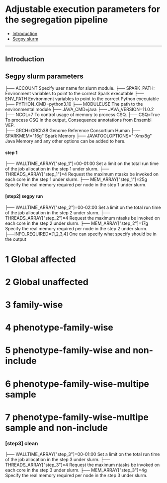 # Adjustable execution parameters for the segregation pipeline
- [Introduction](#introduction)
- [Segpy slurm](#step-parameters)
- - - -

## Introduction
## Segpy slurm parameters
├── ACCOUNT
Specify user name for slurm module. 
├── SPARK_PATH: 
Environment variables to point to the correct Spark executable
├── ENV_PATH
Environment variables to point to the correct Python executable
├── PYTHON_CMD=python3.10
├── MODULEUSE
The path to the environmental module
├── JAVA_CMD=java
├── JAVA_VERSION=11.0.2
├── NCOL=7
To control usage of memory to process CSQ. 
├── CSQ=True 
To process CSQ in the output, Consequence annotations from Ensembl VEP.  
├── GRCH=GRCh38
Genome Reference Consortium Human
├── SPARKMEM="16g"
Spark Memory
├── JAVATOOLOPTIONS="-Xmx8g"
Java Memory and any other options can be added to here. 
#### step 1
├── WALLTIME_ARRAY["step_1"]=00-01:00 
Set a limit on the total run time of the job allocation in the step 1 under slurm. 
├── THREADS_ARRAY["step_1"]=4
Request the maximum ntasks be invoked on each core in the step 1 under slurm.
├── MEM_ARRAY["step_1"]=25g
Specify the real memory required per node in the step 1 under slurm. 
#### [step2] segpy run 
├── WALLTIME_ARRAY["step_2"]=00-02:00 
Set a limit on the total run time of the job allocation in the step 2 under slurm. 
├── THREADS_ARRAY["step_2"]=4
Request the maximum ntasks be invoked on each core in the step 2 under slurm.
├── MEM_ARRAY["step_2"]=17g
Specify the real memory required per node in the step 2 under slurm.
├──INFO_REQUIRED=[1,2,3,4]
One can specify what specify should be in the output 
# 1 Global affected
# 2 Global unaffected
# 3 family-wise
# 4 phenotype-family-wise
# 5 phenotype-family-wise and non-include
# 6 phenotype-family-wise-multipe sample
# 7 phenotype-family-wise-multipe sample and non-include
### [step3] clean 
├── WALLTIME_ARRAY["step_3"]=00-01:00 
Set a limit on the total run time of the job allocation in the step 3 under slurm. 
├── THREADS_ARRAY["step_3"]=4
Request the maximum ntasks be invoked on each core in the step 3 under slurm.
├── MEM_ARRAY["step_3"]=4g
Specify the real memory required per node in the step 3 under slurm. 
